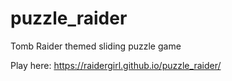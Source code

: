 # puzzle_raider
Tomb Raider themed sliding puzzle game

Play here: https://raidergirl.github.io/puzzle_raider/
